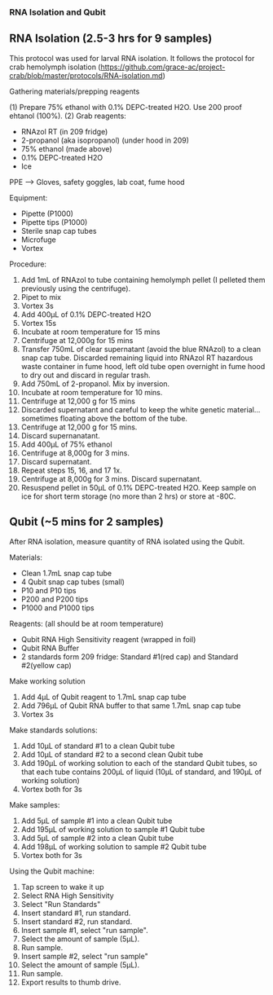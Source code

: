 ### RNA Isolation and Qubit
## RNA Isolation (2.5-3 hrs for 9 samples)

This protocol was used for larval RNA isolation. It follows the protocol for crab hemolymph isolation (https://github.com/grace-ac/project-crab/blob/master/protocols/RNA-isolation.md)

Gathering materials/prepping reagents

(1) Prepare 75% ethanol with 0.1% DEPC-treated H2O. Use 200 proof ehtanol (100%). 
(2) Grab reagents:
- RNAzol RT (in 209 fridge)
- 2-propanol (aka isopropanol) (under hood in 209)
- 75% ethanol (made above)
- 0.1% DEPC-treated H2O
- Ice

PPE --> Gloves, safety goggles, lab coat, fume hood

Equipment:
- Pipette (P1000)
- Pipette tips (P1000)
- Sterile snap cap tubes
- Microfuge
- Vortex

Procedure:
1. Add 1mL of RNAzol to tube containing hemolymph pellet (I pelleted them previously using the centrifuge).
2. Pipet to mix
3. Vortex 3s
4. Add 400µL of 0.1% DEPC-treated H2O
5. Vortex 15s
6. Incubate at room temperature for 15 mins
7. Centrifuge at 12,000g for 15 mins
8. Transfer 750mL of clear supernatant (avoid the blue RNAzol) to a clean snap cap tube. Discarded remaining liquid into RNAzol RT hazardous waste container in fume hood, left old tube open overnight in fume hood to dry out and discard in regular trash.
9. Add 750mL of 2-propanol. Mix by inversion.
10. Incubate at room temperature for 10 mins.
11. Centrifuge at 12,000 g for 15 mins
12. Discarded supernatant and careful to keep the white genetic material... sometimes floating above the bottom of the tube.
13. Centrifuge at 12,000 g for 15 mins.
14. Discard supernanatant.
15. Add 400µL of 75% ethanol 
16. Centrifuge at 8,000g for 3 mins.
17. Discard supernatant.
18. Repeat steps 15, 16, and 17 1x.
19. Centrifuge at 8,000g for 3 mins. Discard supernatant.
20. Resuspend pellet in 50µL of 0.1% DEPC-treated H2O.
Keep sample on ice for short term storage (no more than 2 hrs) or store at -80C.

## Qubit (~5 mins for 2 samples)
After RNA isolation, measure quantity of RNA isolated using the Qubit.

Materials:
- Clean 1.7mL snap cap tube
- 4 Qubit snap cap tubes (small)
- P10 and P10 tips
- P200 and P200 tips
- P1000 and P1000 tips

Reagents: (all should be at room temperature)
- Qubit RNA High Sensitivity reagent (wrapped in foil)
- Qubit RNA Buffer
- 2 standards form 209 fridge: Standard #1(red cap) and Standard #2(yellow cap)

Make working solution
1. Add 4µL of Qubit reagent to 1.7mL snap cap tube
2. Add 796µL of Qubit RNA buffer to that same 1.7mL snap cap tube
3. Vortex 3s

Make standards solutions:
1. Add 10µL of standard #1 to a clean Qubit tube
2. Add 10µL of standard #2 to a second clean Qubit tube
3. Add 190µL of working solution to each of the standard Qubit tubes, so that each tube contains 200µL of liquid (10µL of standard, and 190µL of working solution)
4. Vortex both for 3s

Make samples:
1. Add 5µL of sample #1 into a clean Qubit tube
2. Add 195µL of working solution to sample #1 Qubit tube
3. Add 5µL of sample #2 into a clean Qubit tube
4. Add 198µL of working solution to sample #2 Qubit tube
5. Vortex both for 3s

Using the Qubit machine:
1. Tap screen to wake it up
2. Select RNA High Sensitivity
3. Select "Run Standards"
4. Insert standard #1, run standard.
5. Insert standard #2, run standard.
6. Insert sample #1, select "run sample".
7. Select the amount of sample (5µL).
8. Run sample.
9. Insert sample #2, select "run sample"
10. Select the amount of sample (5µL).
11. Run sample.
12. Export results to thumb drive.
